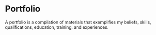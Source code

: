 # Portfolio
A portfolio is a compilation of materials that exemplifies my beliefs, skills, qualifications, education, training, and experiences.
